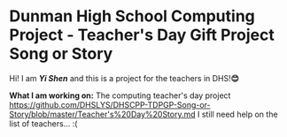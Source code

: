 # Dunman High School Computing Project - Teacher's Day Gift Project Song or Story
Hi! I am <i><b>Yi Shen</b></i> and this is a project for the teachers in DHS!<b>😊</b>

<b>What I am working on:</b>
The computing teacher's day project 
https://github.com/DHSLYS/DHSCPP-TDPGP-Song-or-Story/blob/master/Teacher's%20Day%20Story.md 
I still need help on the list of teachers... :(
